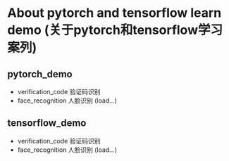# About pytorch and tensorflow learn demo (关于pytorch和tensorflow学习案列)

## pytorch_demo
* verification_code 验证码识别
* face_recognition  人脸识别 (load...)

## tensorflow_demo
* verification_code 验证码识别
* face_recognition  人脸识别  (load...)
